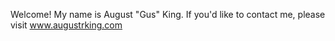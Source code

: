 Welcome! My name is August "Gus" King. If you'd like to contact me, please visit www.augustrking.com
